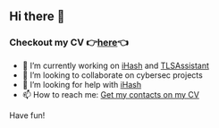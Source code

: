 ## Hi there 👋

<!--
**matteounitn/matteounitn** is a ✨ _special_ ✨ repository because its `README.md` (this file) appears on your GitHub profile.

Here are some ideas to get you started:


-->
### Checkout my CV 👉[here](https://matteounitn.github.io)👈
- 🔭 I’m currently working on [iHash](https://github.com/matteounitn/iHash) and [TLSAssistant](https://github.com/stfbk/tlsassistant/)
- 👯 I’m looking to collaborate on cybersec projects
- 🤔 I’m looking for help with [iHash](https://github.com/matteounitn/iHash)
- 📫 How to reach me: [Get my contacts on my CV](https://matteounitn.github.io)

Have fun!
